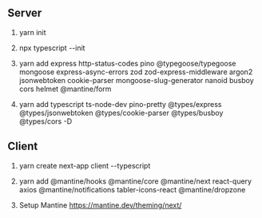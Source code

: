 ## Server
1. yarn init

2. npx typescript --init

3. yarn add express http-status-codes pino @typegoose/typegoose mongoose express-async-errors zod zod-express-middleware argon2 jsonwebtoken cookie-parser mongoose-slug-generator nanoid busboy cors helmet @mantine/form

4. yarn add typescript ts-node-dev pino-pretty @types/express @types/jsonwebtoken @types/cookie-parser @types/busboy @types/cors -D

## Client
1. yarn create next-app client --typescript

2. yarn add @mantine/hooks @mantine/core @mantine/next react-query axios @mantine/notifications tabler-icons-react @mantine/dropzone

3. Setup Mantine https://mantine.dev/theming/next/